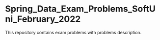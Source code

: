 # Spring_Data_Exam_Problems_SoftUni_February_2022
This repository contains exam problems with problems description.
